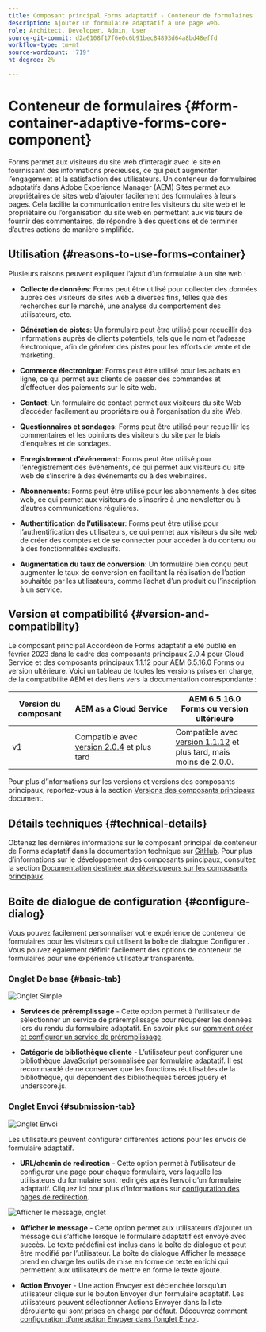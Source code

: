 ```yaml
---
title: Composant principal Forms adaptatif - Conteneur de formulaires
description: Ajouter un formulaire adaptatif à une page web.
role: Architect, Developer, Admin, User
source-git-commit: d2a6108f17f6e0c6b91bec84893d64a8bd48effd
workflow-type: tm+mt
source-wordcount: '719'
ht-degree: 2%

---
```



# Conteneur de formulaires {#form-container-adaptive-forms-core-component}

Forms permet aux visiteurs du site web d’interagir avec le site en fournissant des informations précieuses, ce qui peut augmenter l’engagement et la satisfaction des utilisateurs. Un conteneur de formulaires adaptatifs dans Adobe Experience Manager (AEM) Sites permet aux propriétaires de sites web d’ajouter facilement des formulaires à leurs pages. Cela facilite la communication entre les visiteurs du site web et le propriétaire ou l’organisation du site web en permettant aux visiteurs de fournir des commentaires, de répondre à des questions et de terminer d’autres actions de manière simplifiée.

## Utilisation {#reasons-to-use-forms-container}

Plusieurs raisons peuvent expliquer l’ajout d’un formulaire à un site web :

* **Collecte de données**: Forms peut être utilisé pour collecter des données auprès des visiteurs de sites web à diverses fins, telles que des recherches sur le marché, une analyse du comportement des utilisateurs, etc.

* **Génération de pistes**: Un formulaire peut être utilisé pour recueillir des informations auprès de clients potentiels, tels que le nom et l’adresse électronique, afin de générer des pistes pour les efforts de vente et de marketing.

* **Commerce électronique**: Forms peut être utilisé pour les achats en ligne, ce qui permet aux clients de passer des commandes et d’effectuer des paiements sur le site web.

* **Contact**: Un formulaire de contact permet aux visiteurs du site Web d’accéder facilement au propriétaire ou à l’organisation du site Web.

* **Questionnaires et sondages**: Forms peut être utilisé pour recueillir les commentaires et les opinions des visiteurs du site par le biais d&#39;enquêtes et de sondages.

* **Enregistrement d’événement**: Forms peut être utilisé pour l’enregistrement des événements, ce qui permet aux visiteurs du site web de s’inscrire à des événements ou à des webinaires.

* **Abonnements**: Forms peut être utilisé pour les abonnements à des sites web, ce qui permet aux visiteurs de s’inscrire à une newsletter ou à d’autres communications régulières.

* **Authentification de l’utilisateur**: Forms peut être utilisé pour l’authentification des utilisateurs, ce qui permet aux visiteurs du site web de créer des comptes et de se connecter pour accéder à du contenu ou à des fonctionnalités exclusifs.

* **Augmentation du taux de conversion**: Un formulaire bien conçu peut augmenter le taux de conversion en facilitant la réalisation de l’action souhaitée par les utilisateurs, comme l’achat d’un produit ou l’inscription à un service.


## Version et compatibilité {#version-and-compatibility}

Le composant principal Accordéon de Forms adaptatif a été publié en février 2023 dans le cadre des composants principaux 2.0.4 pour Cloud Service et des composants principaux 1.1.12 pour AEM 6.5.16.0 Forms ou version ultérieure. Voici un tableau de toutes les versions prises en charge, de la compatibilité AEM et des liens vers la documentation correspondante :

| Version du composant | AEM as a Cloud Service | AEM 6.5.16.0 Forms ou version ultérieure |
|---|---|---|
| v1 | Compatible avec<br>[version 2.0.4](/help/adaptive-forms/version.md) et plus tard | Compatible avec<br>[version 1.1.12](/help/adaptive-forms/version.md) et plus tard, mais moins de 2.0.0. |

Pour plus d’informations sur les versions et versions des composants principaux, reportez-vous à la section [Versions des composants principaux](/help/adaptive-forms/version.md) document.
<!-- ## Sample Component Output {#sample-component-output}

To experience the Accordion Component as well as see examples of its configuration options as well as HTML and JSON output, visit the [Component Library](https://adobe.com/go/aem_cmp_library_accordion). -->

## Détails techniques {#technical-details}

Obtenez les dernières informations sur le composant principal de conteneur de Forms adaptatif dans la documentation technique sur [GitHub](https://github.com/adobe/aem-core-forms-components/tree/master/ui.af.apps/src/main/content/jcr_root/apps/core/fd/components/form/container/v1/container). Pour plus d’informations sur le développement des composants principaux, consultez la section [Documentation destinée aux développeurs sur les composants principaux](/help/developing/overview.md).

## Boîte de dialogue de configuration {#configure-dialog}

Vous pouvez facilement personnaliser votre expérience de conteneur de formulaires pour les visiteurs qui utilisent la boîte de dialogue Configurer . Vous pouvez également définir facilement des options de conteneur de formulaires pour une expérience utilisateur transparente.

### Onglet De base {#basic-tab}

![Onglet Simple](/help/adaptive-forms/assets/formcontainer_basictab.png)

* **Services de préremplissage** - Cette option permet à l’utilisateur de sélectionner un service de préremplissage pour récupérer les données lors du rendu du formulaire adaptatif. En savoir plus sur [comment créer et configurer un service de préremplissage](https://experienceleague.adobe.com/docs/experience-manager-cloud-service/content/forms/create-an-adaptive-form/prepopulate-adaptive-form-fields.html?lang=en#aem-forms-custom-prefill-service).

* **Catégorie de bibliothèque cliente** - L’utilisateur peut configurer une bibliothèque JavaScript personnalisée par formulaire adaptatif. Il est recommandé de ne conserver que les fonctions réutilisables de la bibliothèque, qui dépendent des bibliothèques tierces jquery et underscore.js.

### Onglet Envoi {#submission-tab}

![Onglet Envoi](/help/adaptive-forms/assets/formcontainer_submissiontab.png)

Les utilisateurs peuvent configurer différentes actions pour les envois de formulaire adaptatif.

* **URL/chemin de redirection** - Cette option permet à l’utilisateur de configurer une page pour chaque formulaire, vers laquelle les utilisateurs du formulaire sont redirigés après l’envoi d’un formulaire adaptatif. Cliquez ici pour plus d’informations sur [configuration des pages de redirection](https://experienceleague.adobe.com/docs/experience-manager-cloud-service/content/forms/create-an-adaptive-form/configure-submit-actions-and-metadata-submission/configuring-redirect-page.html).

![Afficher le message, onglet](/help/adaptive-forms/assets/formconatiner_showmessage.png)

* **Afficher le message** - Cette option permet aux utilisateurs d’ajouter un message qui s’affiche lorsque le formulaire adaptatif est envoyé avec succès. Le texte prédéfini est inclus dans la boîte de dialogue et peut être modifié par l’utilisateur. La boîte de dialogue Afficher le message prend en charge les outils de mise en forme de texte enrichi qui permettent aux utilisateurs de mettre en forme le texte ajouté.

* **Action Envoyer** - Une action Envoyer est déclenchée lorsqu’un utilisateur clique sur le bouton Envoyer d’un formulaire adaptatif. Les utilisateurs peuvent sélectionner Actions Envoyer dans la liste déroulante qui sont prises en charge par défaut. Découvrez comment [configuration d’une action Envoyer dans l’onglet Envoi](https://experienceleague.adobe.com/docs/experience-manager-cloud-service/content/forms/create-an-adaptive-form/configure-submit-actions-and-metadata-submission/configuring-submit-actions.html#supporting-custom-functions-in-validation-expressions-br).
